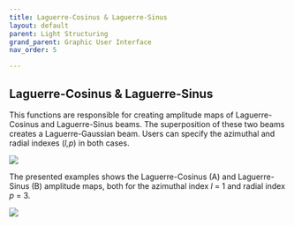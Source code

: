 ```yaml
---
title: Laguerre-Cosinus & Laguerre-Sinus
layout: default
parent: Light Structuring
grand_parent: Graphic User Interface
nav_order: 5

---
```

## [](#header-2)Laguerre-Cosinus & Laguerre-Sinus

This functions are responsible for creating amplitude maps of Laguerre-Cosinus and Laguerre-Sinus beams. The superposition of these two beams creates a Laguerre-Gaussian beam. Users can specify the azimuthal and radial indexes (_l,p_) in both cases.

![](/lbsa/assets/images/Aperture.png)

The presented examples shows the Laguerre-Cosinus (A) and Laguerre-Sinus (B) amplitude maps, both for the azimuthal index _l_ = 1 and radial index _p_ = 3.

![](/lbsa/assets/images/Aperture.bmp)
 



